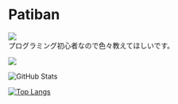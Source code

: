 # Patiban

![](https://komarev.com/ghpvc/?username=Patiban-0)  
プログラミング初心者なので色々教えてほしいです。
 
![](https://github-profile-summary-cards.vercel.app/api/cards/profile-details?username=Patiban-0&theme=vue)
 
![GitHub Stats](https://github-readme-stats.vercel.app/api?username=Patiban-0&show_icons=true)
 
[![Top Langs](https://github-readme-stats.vercel.app/api/top-langs/?username=Patiban-0&layout=compact&langs_count=6)](https://github.com/anuraghazra/github-readme-stats)
